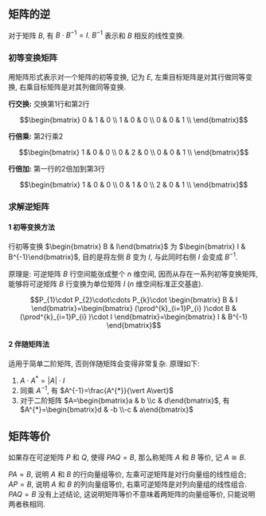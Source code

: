 ## 矩阵的逆

对于矩阵 $B$, 有 $B\cdot B^{-1}=I$. $B^{-1}$ 表示和 $B$ 相反的线性变换.

### 初等变换矩阵 

用矩阵形式表示对一个矩阵的初等变换, 记为 $E$, 左乘目标矩阵是对其行做同等变换, 右乘目标矩阵是对其列做同等变换.

**行交换:** 交换第1行和第2行

$$\begin{bmatrix}
0 & 1 & 0 \\
1 & 0 & 0 \\
0 & 0 & 1 \\
\end{bmatrix}$$

**行倍乘:** 第2行乘2

$$\begin{bmatrix}
1 & 0 & 0 \\
0 & 2 & 0 \\
0 & 0 & 1 \\
\end{bmatrix}$$

**行倍加:** 第一行的2倍加到第3行

$$\begin{bmatrix}
1 & 0 & 0 \\
0 & 1 & 0 \\
2 & 0 & 1 \\
\end{bmatrix}$$

### 求解逆矩阵

#### 1 初等变换方法

行初等变换 $\begin{bmatrix} B & I\end{bmatrix}$ 为 $\begin{bmatrix} I & B^{-1}\end{bmatrix}$, 目的是将左侧 $B$ 变为 $I$, 与此同时右侧 $I$ 会变成 $B^{-1}$.

原理是: 可逆矩阵 $B$ 行空间能张成整个 $n$ 维空间, 因而从存在一系列初等变换矩阵, 能够将可逆矩阵 $B$ 行变换为单位矩阵 $I$ ($n$ 维空间标准正交基底).

$$P_{1}\cdot P_{2}\cdot\cdots P_{k}\cdot \begin{bmatrix}
B & I
\end{bmatrix}=\begin{bmatrix}
(\prod^{k}_{i=1}P_{i} )\cdot B & (\prod^{k}_{i=1}P_{i} )\cdot I
\end{bmatrix}=\begin{bmatrix}
I & B^{-1}
\end{bmatrix}$$

#### 2 伴随矩阵法

适用于简单二阶矩阵, 否则伴随矩阵会变得非常复杂. 原理如下:

1. $A\cdot A^{*}=\vert A\vert \cdot I$
2. 同乘 $A^{-1}$, 有 $A^{-1}=\frac{A^{*}}{\vert A\vert}$
3. 对于二阶矩阵 $A=\begin{bmatrix}a & b \\c & d\end{bmatrix}$, 有 $A^{*}=\begin{bmatrix}d & -b \\-c & a\end{bmatrix}$

## 矩阵等价

如果存在可逆矩阵 $P$ 和 $Q$, 使得 $PAQ=B$, 那么称矩阵 $A$ 和 $B$ 等价, 记 $A\cong B$.

$PA=B$, 说明 $A$ 和 $B$ 的行向量组等价, 左乘可逆矩阵是对行向量组的线性组合; $AP=B$, 说明 $A$ 和 $B$ 的列向量组等价, 右乘可逆矩阵是对列向量组的线性组合. $PAQ=B$ 没有上述结论, 这说明矩阵等价不意味着两矩阵的向量组等价, 只能说明两者秩相同.